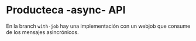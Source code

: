 # Producteca -async- API

En la branch `with-job` hay una implementación con un webjob que consume de los mensajes 
asincrónicos.
